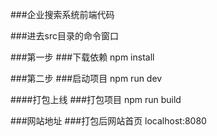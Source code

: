 ###企业搜索系统前端代码

###进去src目录的命令窗口

###第一步
###下载依赖
npm install

###第二步
###启动项目
npm run dev

####打包上线
###打包项目
npm run build

###网站地址
###打包后网站首页
localhost:8080
